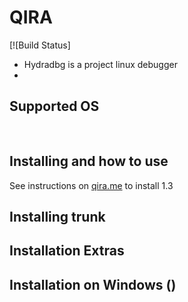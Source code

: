 # QIRA

[![Build Status]

* Hydradbg is a project linux debugger
* 

## Supported OS

<pre>

</pre>

## Installing and how to use

See instructions on [qira.me](http://qira.me/) to install 1.3

## Installing trunk



## Installation Extras






## Installation on Windows ()



